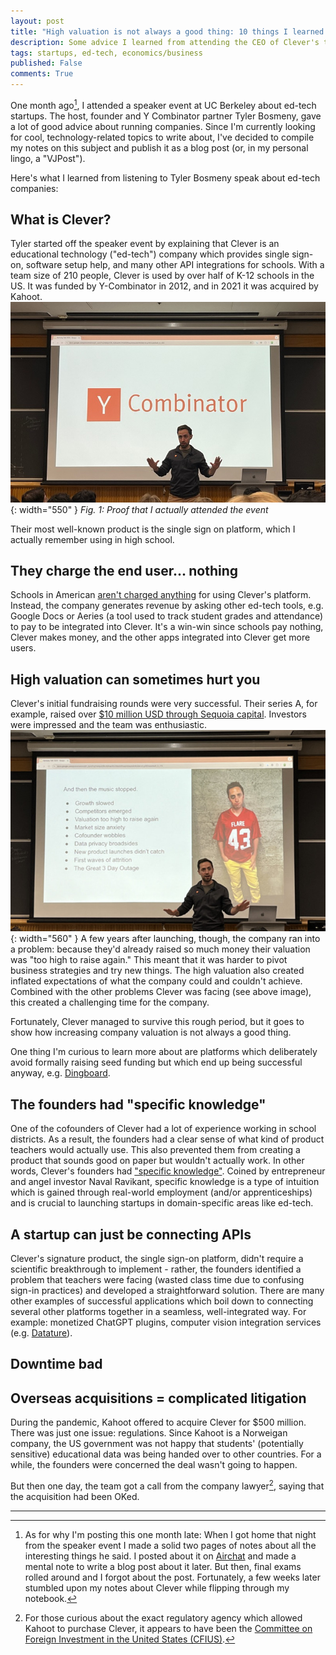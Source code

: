 ```yaml
---
layout: post
title: "High valuation is not always a good thing: 10 things I learned from Clever's CEO"
description: Some advice I learned from attending the CEO of Clever's talk on startups last month at UC Berkeley.
tags: startups, ed-tech, economics/business
published: False
comments: True
---
```


One month ago[^fn-1], I attended a speaker event at UC Berkeley about ed-tech startups. 
The host, founder and Y Combinator partner Tyler Bosmeny, gave a lot of good advice about running companies.
Since I'm currently looking for cool, technology-related topics to write about, I've decided to compile my notes on this subject and publish it as a blog post (or, in my personal lingo, a "VJPost").

Here's what I learned from listening to Tyler Bosmeny speak about ed-tech companies:

## What is Clever? 
Tyler started off the speaker event by explaining that Clever is an educational technology ("ed-tech") company which provides single sign-on, software setup help, and many other API integrations for schools. 
With a team size of 210 people, Clever is used by over half of K-12 schools in the US. 
It was funded by Y-Combinator in 2012, and in 2021 it was acquired by Kahoot.
![Tyler Bosmeny standing behind a large Y Combinator logo in a college lecture hall](/assets/images/startup1.jpg){: width="550" }
*Fig. 1: Proof that I actually attended the event*

Their most well-known product is the single sign on platform, which I actually remember using in high school.

## They charge the end user... nothing
Schools in American [aren't charged anything](https://support.clever.com/hc/s/articles/202393278?language=en_US) for using Clever's platform. 
Instead, the company generates revenue by asking other ed-tech tools, e.g. Google Docs or Aeries (a tool used to track student grades and attendance) to pay to be integrated into Clever. It's a win-win since schools pay nothing, Clever makes money, and the other apps integrated into Clever get more users.
## High valuation can sometimes hurt you
Clever's initial fundraising rounds were very successful. 
Their series A, for example, raised over [$10 million USD through Sequoia capital](https://finance.yahoo.com/news/clever-raises-10-3-million-113000627.html).
Investors were impressed and the team was enthusiastic.
	![List of reasons why Clever started to hit a rough spot](/assets/images/startup2.jpg){: width="560" }
A few years after launching, though, the company ran into a problem: 
because they'd already raised so much money their valuation was "too high to raise again." 
This meant that it was harder to pivot business strategies and try new things. 
The high valuation also created inflated expectations of what the company could and couldn't achieve. 
Combined with the other problems Clever was facing (see above image), this created a challenging time for the company.

Fortunately, Clever managed to survive this rough period, but it goes to show how increasing company valuation is not always a good thing.

One thing I'm curious to learn more about are platforms which deliberately avoid formally raising seed funding but which end up being successful anyway, e.g. [Dingboard](https://dingboard.com/).
## The founders had "specific knowledge"
One of the cofounders of Clever had a lot of experience working in school districts. 
As a result, the founders had a clear sense of what kind of product teachers would actually use. 
This also prevented them from creating a product that sounds good on paper but wouldn't actually work.
In other words, Clever's founders had ["specific knowledge"](https://nav.al/specific-knowledge). Coined by entrepreneur and angel investor Naval Ravikant, specific knowledge is a type of intuition which is gained through real-world employment (and/or apprenticeships) and is crucial to launching startups in domain-specific areas like ed-tech.
## A startup can just be connecting APIs
Clever's signature product, the single sign-on platform, didn't require a scientific breakthrough to implement - rather, the founders identified a problem that teachers were facing (wasted class time due to confusing sign-in practices) and developed a straightforward solution.
There are many other examples of successful applications which boil down to connecting several other platforms together in a seamless, well-integrated way. For example: monetized ChatGPT plugins, computer vision integration services (e.g. [Datature](https://www.datature.io/)).
## Downtime bad

## Overseas acquisitions = complicated litigation
During the pandemic, Kahoot offered to acquire Clever for $500 million. 
There was just one issue: regulations.
Since Kahoot is a Norweigan company, the US government was not happy that students' (potentially sensitive) educational data was being handed over to other countries.
For a while, the founders were concerned the deal wasn't going to happen.

But then one day, the team got a call from the company lawyer[^fn-2], saying that the acquisition had been OKed.


----- 
[^fn-1]: As for why I'm posting this one month late: When I got home that night from the speaker event I made a solid two pages of notes about all the interesting things he said. I posted about it on [Airchat](https://www.air.chat/) and made a mental note to write a blog post about it later. But then, final exams rolled around and I forgot about the post. Fortunately, a few weeks later stumbled upon my notes about Clever while flipping through my notebook.
[^fn-2]: For those curious about the exact regulatory agency which allowed Kahoot to purchase Clever, it appears to have been the [Committee on Foreign Investment in the United States (CFIUS)](https://kahoot.com/investor/announcements/kahoots-acquisition-of-clever-update-regarding-expected-time-of-completion/).
